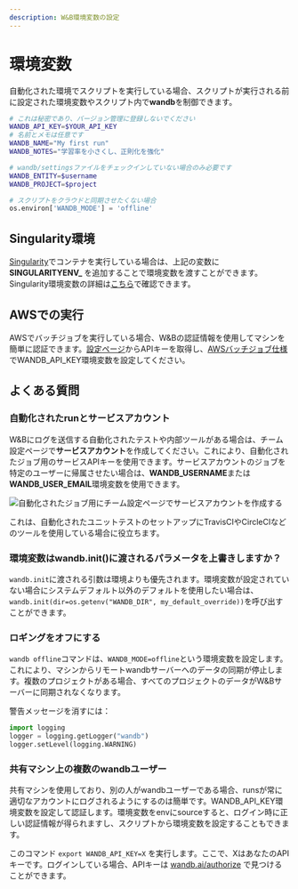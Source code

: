 ```yaml
---
description: W&B環境変数の設定
---
```


# 環境変数

<head>
  <title>W&B 環境変数</title>
</head>

自動化された環境でスクリプトを実行している場合、スクリプトが実行される前に設定された環境変数やスクリプト内で**wandb**を制御できます。

```bash
# これは秘密であり、バージョン管理に登録しないでください
WANDB_API_KEY=$YOUR_API_KEY
# 名前とメモは任意です
WANDB_NAME="My first run"
WANDB_NOTES="学習率を小さくし、正則化を強化"
```

```bash
# wandb/settingsファイルをチェックインしていない場合のみ必要です
WANDB_ENTITY=$username
WANDB_PROJECT=$project
```

```python
# スクリプトをクラウドと同期させたくない場合
os.environ['WANDB_MODE'] = 'offline'
```
## Singularity環境

[Singularity](https://singularity.lbl.gov/index.html)でコンテナを実行している場合は、上記の変数に **SINGULARITYENV\_** を追加することで環境変数を渡すことができます。 Singularity環境変数の詳細は[こちら](https://singularity.lbl.gov/docs-environment-metadata#environment)で確認できます。

## AWSでの実行

AWSでバッチジョブを実行している場合、W&Bの認証情報を使用してマシンを簡単に認証できます。[設定ページ](https://app.wandb.ai/settings)からAPIキーを取得し、[AWSバッチジョブ仕様](https://docs.aws.amazon.com/batch/latest/userguide/jobdefinitionparameters.html#parameters)でWANDB\_API\_KEY環境変数を設定してください。

## よくある質問

### 自動化されたrunとサービスアカウント

W&Bにログを送信する自動化されたテストや内部ツールがある場合は、チーム設定ページで**サービスアカウント**を作成してください。これにより、自動化されたジョブ用のサービスAPIキーを使用できます。サービスアカウントのジョブを特定のユーザーに帰属させたい場合は、**WANDB\_USERNAME**または**WANDB\_USER\_EMAIL**環境変数を使用できます。

![自動化されたジョブ用にチーム設定ページでサービスアカウントを作成する](/images/track/common_questions_automate_runs.png)

これは、自動化されたユニットテストのセットアップにTravisCIやCircleCIなどのツールを使用している場合に役立ちます。

### 環境変数はwandb.init()に渡されるパラメータを上書きしますか？

`wandb.init`に渡される引数は環境よりも優先されます。環境変数が設定されていない場合にシステムデフォルト以外のデフォルトを使用したい場合は、`wandb.init(dir=os.getenv("WANDB_DIR", my_default_override))`を呼び出すことができます。

### ロギングをオフにする

`wandb offline`コマンドは、`WANDB_MODE=offline`という環境変数を設定します。これにより、マシンからリモートwandbサーバーへのデータの同期が停止します。複数のプロジェクトがある場合、すべてのプロジェクトのデータがW&Bサーバーに同期されなくなります。

警告メッセージを消すには：

```python
import logging
logger = logging.getLogger("wandb")
logger.setLevel(logging.WARNING)
```
### 共有マシン上の複数のwandbユーザー

共有マシンを使用しており、別の人がwandbユーザーである場合、runsが常に適切なアカウントにログされるようにするのは簡単です。WANDB_API_KEY環境変数を設定して認証します。環境変数をenvにsourceすると、ログイン時に正しい認証情報が得られますし、スクリプトから環境変数を設定することもできます。

このコマンド `export WANDB_API_KEY=X` を実行します。ここで、XはあなたのAPIキーです。ログインしている場合、APIキーは [wandb.ai/authorize](https://app.wandb.ai/authorize) で見つけることができます。